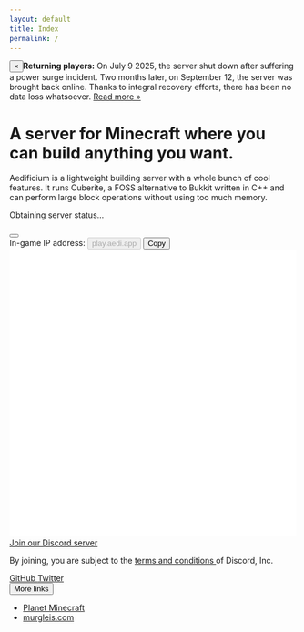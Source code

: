 ```yaml
---
layout: default
title: Index
permalink: /
---
```

<div class="jumbotron index">
	<!-- 10-4-25 alert -->
	<div class="alert alert-index"><button type="button" class="close" data-dismiss="alert alert-index">×</button><i class="icon-info-sign icon-2x figure"></i><strong>Returning players:</strong> On July 9 2025, the server shut down after suffering a power surge incident.  Two months later, on September 12, the server was brought back online.  Thanks to integral recovery efforts, there has been no data loss whatsoever.  <a href="/blog/2025/09/12/server-back-online">Read more »</a></div>
	<!-- End alert -->
	<h1>A server for Minecraft where you can build anything you want.</h1>
	<p class="lead">Aedificium is a lightweight building server with a whole bunch of cool features. It runs Cuberite, a FOSS alternative to Bukkit written in C++ and can perform large block operations without using too much memory.</p>
	<div class="server-status frame">
		<div class="server-status indicator"></div><p class="server-status text">Obtaining server status...</p> <button type="button" class="btn btn-mini refreshStatus" onclick="document.querySelector('.server-status .icon-refresh').classList.add('icon-spin'); document.querySelector('.server-status.indicator').classList.remove('online','offline'); document.querySelector('.server-status.text').innerHTML = 'Obtaining server status...'; setTimeout(() => {getServerStatus(); document.querySelector('.server-status .icon-refresh').classList.remove('icon-spin');},100);"><i class="icon-refresh"></i></button>
	</div>
	<div class="server-ip">
		<span>
			<label>In-game IP address:</label> <button type="button" class="btn" disabled="disabled">play.aedi.app</button> <button type="button" class="btn copy" onclick="navigator.clipboard.writeText('play.aedi.app'); document.querySelector('.btn.copy').classList.add('active'); document.querySelector('.btn.copy').innerHTML = '<i class=\'icon-paste\'></i> Copied'; setTimeout(() => {document.querySelector('.btn.copy').classList.remove('active'); document.querySelector('.btn.copy').innerHTML = '<i class=\'icon-paste\'></i> Copy';},1000);"><i class="icon-paste"></i> Copy</button>
		</span>
	</div>
	<a class="btn btn-large btn-success joinDiscord" href="/guild" target="_blank" data-toggle="tooltip" data-placement="bottom" title data-original-title="Join our Discord server to connect with other players!"><img src="/assets/svg/discord_icon.svg" alt="Discord icon"> Join our Discord server <i class="icon-external-link" style="margin-left:5px"></i></a>
	<div class="social-links">
		<p id="discord-tos">By joining, you are subject to the <a href="https://discord.com/terms" target="_blank">terms and conditions <i class="icon-external-link"></i></a> of Discord, Inc.</p>
		<span>
			<a class="btn" href="https://github.com/aedifi" target="_blank"><i class="icon-github-alt"></i> GitHub <i class="icon-external-link"></i></a> <a class="btn" href="https://twitter.com/aedsrv" target="_blank"><i class="icon-twitter"></i> Twitter <i class="icon-external-link"></i></a> <div class="btn-group">
				<button class="btn dropdown-toggle" data-toggle="dropdown">More links <span class="caret"></span></button>
				<ul class="dropdown-menu" style="text-align:left">
					<li><a href="https://www.planetminecraft.com/member/aedifi" target="_blank">Planet Minecraft <i class="icon-external-link"></i></a></li>
					<li><a href="https://murgleis.com/services/aedi" target="_blank">murgleis.com <i class="icon-external-link"></i></a></li>
				</ul>
        	</div>
		</span>
	</div>
	<div id="taper-filler"></div>
</div>
<div class="jumbotron taper"></div>
<!-- Server status -->
<script>
function getServerStatus() {
	const statusIndicator = document.querySelector('.server-status.indicator');
	const statusText = document.querySelector('.server-status.text');
	MinecraftAPI.getServerStatus('play.aedi.app', function (error, server) {  
		if (error) {
			statusIndicator.classList.add('offline');
			statusText.innerHTML = 'Unable to obtain server status.';
			return;
		}
		statusIndicator.classList.add(server.online ? 'online' : 'offline');
		statusText.innerHTML = 'The server is currently <b>' + (server.online ? 'online' : 'offline') + '</b>';
		if (server.online && server.players.now) statusText.innerHTML += ' with ' + parseInt(server.players.now) + ' player' + (server.players.now > 1 ? 's' : '');
		statusText.innerHTML += '.';
	});
};
getServerStatus();
</script>
